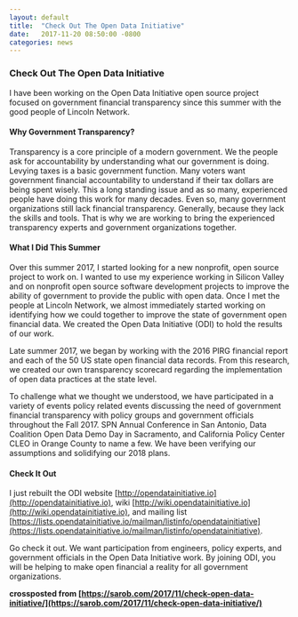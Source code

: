```yaml
---
layout: default
title:  "Check Out The Open Data Initiative"
date:   2017-11-20 08:50:00 -0800
categories: news
---
```

### Check Out The Open Data Initiative

I have been working on the Open Data Initiative open source project focused on government financial transparency since this summer with the good people of Lincoln Network.

#### Why Government Transparency?
Transparency is a core principle of a modern government. We the people ask for accountability by understanding what our government is doing.  Levying taxes is a basic government function. Many voters want government financial accountability to understand if their tax dollars are being spent wisely. This a long standing issue and as so many, experienced people have  doing this work for many decades. Even so, many government organizations still lack financial transparency. Generally, because they lack the skills and tools. That is why we are working to bring the experienced transparency experts and government organizations together.

#### What I Did This Summer
Over this summer 2017, I started looking for a new nonprofit, open source project to work on. I wanted to use my experience working in Silicon Valley and on nonprofit open source software development projects to improve the ability of government to provide the public with open data. Once I met the people at Lincoln Network, we almost immediately started working on identifying how we could together to improve the state of government open financial data. We created the Open Data Initiative (ODI) to hold the results of our work.

Late summer 2017, we began by working with the 2016 PIRG financial report and each of the 50 US state open financial data records. From this research, we created our own transparency scorecard regarding the implementation of open data practices at the state level.

To challenge what we thought we understood, we have participated in a variety of events policy related events discussing the need of government financial transparency with policy groups and government officials throughout the Fall 2017. SPN Annual Conference in San Antonio, Data Coalition Open Data Demo Day in Sacramento, and California Policy Center CLEO in Orange County to name a few. We have been verifying our assumptions and solidifying our 2018 plans.

#### Check It Out
I just rebuilt the ODI website [http://opendatainitiative.io](http://opendatainitiative.io),  wiki [http://wiki.opendatainitiative.io](http://wiki.opendatainitiative.io), and mailing list [https://lists.opendatainitiative.io/mailman/listinfo/opendatainitiative](https://lists.opendatainitiative.io/mailman/listinfo/opendatainitiative).

Go check it out. We want participation from engineers, policy experts, and government officials in the Open Data Initiative work. By joining ODI, you will be helping to make open financial a reality for all government organizations.

**crossposted from [https://sarob.com/2017/11/check-open-data-initiative/](https://sarob.com/2017/11/check-open-data-initiative/)**
